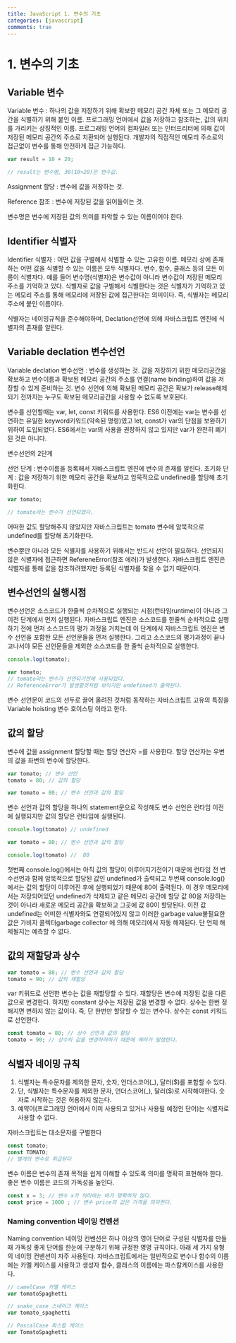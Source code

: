 ```yaml
---
title: JavaScript 1. 변수의 기초
categories: [javascript]
comments: true
---
```


# 1. 변수의 기초

## Variable 변수

Variable 변수 : 하나의 값을 저장하기 위해 확보한 메모리 공간 자체 또는 그 메모리 공간을 식별하기 위해 붙인 이름.
               프로그래밍 언어에서 값을 저장하고 참조하는, 값의 위치를 가리키는 상징적인 이름.
               프로그래밍 언어의 컴파일러 또는 인터프리터에 의해 값이 저장된 메모리 공간의 주소로 치환되어 실행된다.
               개발자의 직접적인 메모리 주소로의 접근없이 변수를 통해 안전하게 접근 가능하다.


```javascript
var result = 10 + 20;

// result는 변수명, 30(10+20)은 변수값.
```

Assignment 할당 : 변수에 값을 저장하는 것.

Reference 참조 : 변수에 저장된 값을 읽어들이는 것.

변수명은 변수에 저장된 값의 의미를 파악할 수 있는 이름이어야 한다.


## Identifier 식별자

Identifier 식별자 : 어떤 값을 구별해서 식별할 수 있는 고유한 이름. 
메모리 상에 존재하는 어떤 값을 식별할 수 있는 이름은 모두 식별자다. 변수, 함수, 클래스 등의 모든 이름이 식별자다.
예를 들어 변수명(식별자)은 변수값이 아니라 변수값이 저장된 메모리 주소를 기억하고 있다. 
식별자로 값을 구별해서 식별한다는 것은 식별자가 기억하고 있는 메모리 주소를 통해 메모리에 저장된 값에 접근한다는 의미이다.
즉, 식별자는 메모리 주소에 붙인 이름이다.

식별자는 네이밍규칙을 준수해야하며, Declation선언에 의해 자바스크립트 엔진에 식별자의 존재를 알린다.


## Variable declation 변수선언

Variable declation 변수선언 : 변수를 생성하는 것. 
값을 저장하기 위한 메모리공간을 확보하고 변수이름과 확보된 메모리 공간의 주소를 연결(name binding)하여 값을 저장할 수 있게 준비하는 것.
변수 선언에 의해 확보된 메모리 공간은 확보가 release해제 되기 전까지는 누구도 확보된 메모리공간을 사용할 수 없도록 보호된다.

변수를 선언할때는 var, let, const 키워드를 사용한다.
ES6 이전에는 var는 변수를 선언하는 유일한 keyword키워드(약속된 명령)였고 let, const가 var의 단점을 보완하기 위하여 도입되었다.
ES6에서는 var의 사용을 권장하지 않고 있지만 var가 완전히 폐기된 것은 아니다.


변수선언의 2단계 

선언 단계 : 변수이름을 등록해서 자바스크립트 엔진에 변수의 존재를 알린다.
초기화 단계 : 값을 저장하기 위한 메모리 공간을 확보하고 암묵적으로 undefined를 할당해 초기화한다.

```javascript
var tomato;

// tomato라는 변수가 선언되었다. 
```
어떠한 값도 할당해주지 않았지만 자바스크립트는 tomato 변수에 암묵적으로 undefined를 할당해 초기화한다.

변수뿐만 아니라 모든 식별자를 사용하기 위해서는 반드시 선언이 필요하다.
선언되지 않은 식별자에 접근하면 RefereneError(참조 에러)가 발생한다.
자바스크립트 엔진은 식별자를 통해 값을 참조하려했지만 등록된 식별자를 찾을 수 없기 때문이다.


## 변수선언의 실행시점

변수선언은 소스코드가 한줄씩 순차적으로 실행되는 시점(런타임runtime)이 아니라 그 이전 단계에서 먼저 실행된다.
자바스크립트 엔진은 소스코드를 한줄씩 순차적으로 실행하기 전에 먼저 소스코드의 평가 과정을 거치는데 이 단계에서 자바스크립트 엔진은 변수 선언을 포함한 모든 선언문들을 먼저 실행한다. 그리고 소스코드의 평가과정이 끝나고나서야 모든 선언문들을 제외한 소스코드를 한 줄씩 순차적으로 실행한다.

```javascript
console.log(tomato);

var tomato;
// tomato라는 변수가 선언되기전에 사용되었다. 
// ReferenceError가 발생할것처럼 보이지만 undefined가 출력된다.
```
변수 선언문이 코드의 선두로 끌어 올려진 것처럼 동작하는 자바스크립트 고유의 특징을 Variable hoisting 변수 호이스팅 이라고 한다.



## 값의 할당

변수에 값을 assignment 할당할 때는 할당 연산자 =를 사용한다. 할당 연산자는 우변의 값을 좌변의 변수에 할당한다.


```javascript
var tomato; // 변수 선언
tomato = 80; // 값의 할당

var tomato = 80; // 변수 선언과 값의 할당
```

변수 선언과 값의 할당을 하나의 statement문으로 작성해도 변수 선언은 런타임 이전에 실행되지만 값의 할당은 런타임에 실행된다.

```javascript
console.log(tomato) // undefined

var tomato = 80; // 변수 선언과 값의 할당

console.log(tomato) //  80
```
첫번째 console.log()에서는 아직 값의 할당이 이루어지기전이기 때문에 런타임 전 변수선언과 함께 암묵적으로 할당된 값인 undefined가 출력되고 두번째 console.log()에서는 값의 할당이 이루어진 후에 실행되었기 때문에 80이 출력된다.
이 경우 메모리에서는 저장되어있던 undefined가 삭제되고 같은 메모리 공간에 할당 값 80을 저장하는 것이 아니라 새로운 메모리 공간을 확보하고 그곳에 값 80이 할당된다. 이전 값 undefined는 어떠한 식별자와도 연결되어있지 않고 이러한 garbage value불필요한 값은 가비지 콜렉터garbage collector 에 의해 메모리에서 자동 해제된다. 단 언제 해제될지는 예측할 수 없다.


## 값의 재할당과 상수

```javascript
var tomato = 80; // 변수 선언과 값의 할당
tomato = 90; // 값의 재할당
```
var 키워드로 선언한 변수는 값을 재할당할 수 있다. 재할당은 변수에 저장된 값을 다른 값으로 변경한다. 하지만 constant 상수는 저장된 값을 변경할 수 없다. 상수는 한번 정해지면 변하지 않는 값이다. 즉, 단 한번만 할당할 수 있는 변수다. 상수는 const 키워드로 선언한다.

```javascript
const tomato = 80; // 상수 선언과 값의 할당
tomato = 90; // 상수의 값을 변경하려하기 때문에 에러가 발생한다.
```

## 식별자 네이밍 규칙

1. 식별자는 특수문자를 제외한 문자, 숫자, 언더스코어(_), 달러($)를 포함할 수 있다.
2. 단, 식별자는 특수문자를 제외한 문자, 언더스코어(_), 달러($)로 시작해야한다. 숫자로 시작하는 것은 허용하지 않는다.
3. 예약어(프로그래밍 언어에서 이미 사용되고 있거나 사용될 예정인 단어)는 식별자로 사용할 수 없다.
   
자바스크립트는 대소문자를 구별한다
```javascript
const tomato;
const TOMATO;
// 별개의 변수로 취급된다
```

변수 이름은 변수의 존재 목적을 쉽게 이해할 수 있도록 의미를 명확히 표현해야 한다. 좋은 변수 이름은 코드의 가독성을 높인다.

```javascript
const x = 3; // 변수 x가 의미하는 바가 명확하지 않다.
const price = 1000 ; // 변수 price의 값은 가격을 의미한다.
```

### Naming convention 네이밍 컨벤션

Naming convention 네이밍 컨벤션은 하나 이상의 영어 단어로 구성된 식별자를 만들 때 가독성 좋게 단어를 한눈에 구분하기 위해 규정한 명명 규칙이다. 아래 세 가지 유형의 네이밍 컨벤션이 자주 사용된다. 
자바스크립트에서는 일반적으로 변수나 함수의 이름에는 카멜 케이스를 사용하고 생성자 함수, 클래스의 이름에는 파스칼케이스를 사용한다.

```javascript
// camelCase 카멜 케이스
var tomatoSpaghetti

// snake_case 스네이크 케이스
var tomato_spaghetti

// PascalCase 파스칼 케이스
var TomatoSpaghetti

```
 

